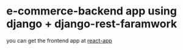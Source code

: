 # e-commerce-backend app using django + django-rest-faramwork
you can get the frontend app at [react-app](https://github.com/AmanuelAsfaw/e-commerce_react_app)
